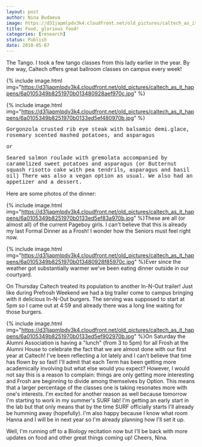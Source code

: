 ```yaml
---
layout: post
author: Nina Budaeva
image: https://d31japmlpdv3k4.cloudfront.net/old_pictures/caltech_as_it_happens/6a0105349b8251970b013480928acf970c.jpg
title: Food, glorious food!
categories: [research]
status: Publish
date: 2010-05-07
---
```



The Tango. I took a few tango classes from this lady earlier in the year. By the way, Caltech offers great ballroom classes on campus every week! 
 

{% include image.html img="https://d31japmlpdv3k4.cloudfront.net/old_pictures/caltech_as_it_happens/6a0105349b8251970b013480928aef970c.jpg" %}

{% include image.html img="https://d31japmlpdv3k4.cloudfront.net/old_pictures/caltech_as_it_happens/6a0105349b8251970b0133ed5ef480970b.jpg" %}<p style="font-family: Courier;">Gorgonzola crusted rib eye steak with balsamic demi.glace, rosemary scented mashed potatoes, and asparagus
<p style="font-family: Courier;">or
<p style="font-family: Courier;">Seared salmon roulade with gremolata accompanied by caramelized sweet potatoes and asparagus (or Butternut squash risotto cake with pea tendrils, asparagus and basil oil)
There was also a vegan option as usual. We also had an appetizer and a dessert.

Here are some photos of the dinner:

{% include image.html img="https://d31japmlpdv3k4.cloudfront.net/old_pictures/caltech_as_it_happens/6a0105349b8251970b0133ed5ef83a970b.jpg" %}These are all (or almost all) of the current Pageboy girls. I can't believe that this is already my last Formal Dinner as a Frosh! I wonder how the Seniors must feel right now.


{% include image.html img="https://d31japmlpdv3k4.cloudfront.net/old_pictures/caltech_as_it_happens/6a0105349b8251970b013480928f85970c.jpg" %}Ever since the weather got substantially warmer we've been eating dinner outside in our courtyard.

On Thursday Caltech treated its population to another In-N-Out trailer! Just like during Prefrosh Weekend we had a big trailer come to campus bringing with it delicious In-N-Out burgers. The serving was supposed to start at 5pm so I came out at 4:59 and already there was a long line waiting for those burgers. 


{% include image.html img="https://d31japmlpdv3k4.cloudfront.net/old_pictures/caltech_as_it_happens/6a0105349b8251970b0133ed5ef902970b.jpg" %}On Saturday the Alumni Association is having a "lunch" (from 3 to 5pm) for all Frosh at the Alumni House to celebrate the fact that we are almost done with our first year at Caltech! I've been reflecting a lot lately and I can't believe that time has flown by so fast! I'll admit that each Term has been getting more academically involving but what else would you expect? However, I would not say this is a reason to complain: things are only getting more interesting and Frosh are beginning to divide among themselves by Option. This means that a larger percentage of the classes one is taking resonates more with one's interests. I'm excited for another reason as well because tomorrow I'm starting to work in my summer's SURF lab! I'm getting an early start in the lab but that only means that by the time SURF officially starts I'll already be humming away (hopefully). I'm also happy because I know what room Hanna and I will be in next year so I'm already planning how I'll set it up.

Well, I'm running off to a Biology recitation now but I'll be back with more updates on food and other great things coming up!
Cheers,
Nina.

<pre style="font-family: Arial;" wrap=""></pre>
